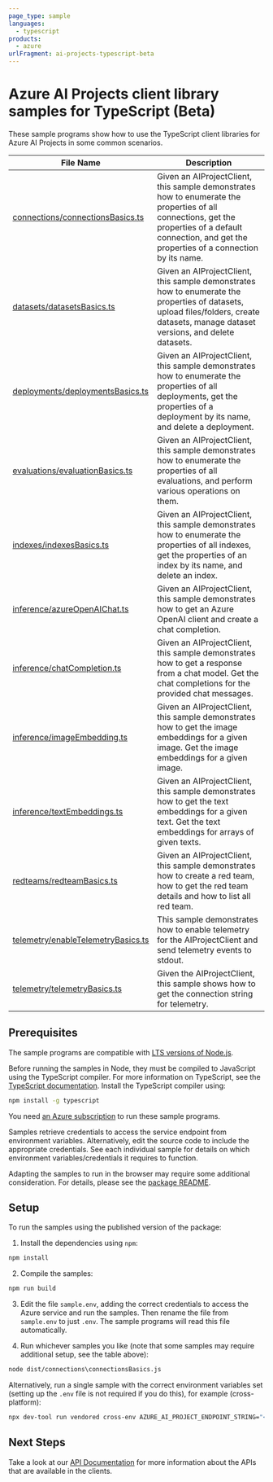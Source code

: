 ```yaml
---
page_type: sample
languages:
  - typescript
products:
  - azure
urlFragment: ai-projects-typescript-beta
---
```


# Azure AI Projects client library samples for TypeScript (Beta)

These sample programs show how to use the TypeScript client libraries for Azure AI Projects in some common scenarios.

| **File Name**                                                         | **Description**                                                                                                                                                                                        |
| --------------------------------------------------------------------- | ------------------------------------------------------------------------------------------------------------------------------------------------------------------------------------------------------ |
| [connections/connectionsBasics.ts][connections_connectionsbasics]     | Given an AIProjectClient, this sample demonstrates how to enumerate the properties of all connections, get the properties of a default connection, and get the properties of a connection by its name. |
| [datasets/datasetsBasics.ts][datasets_datasetsbasics]                 | Given an AIProjectClient, this sample demonstrates how to enumerate the properties of datasets, upload files/folders, create datasets, manage dataset versions, and delete datasets.                   |
| [deployments/deploymentsBasics.ts][deployments_deploymentsbasics]     | Given an AIProjectClient, this sample demonstrates how to enumerate the properties of all deployments, get the properties of a deployment by its name, and delete a deployment.                        |
| [evaluations/evaluationBasics.ts][evaluations_evaluationbasics]       | Given an AIProjectClient, this sample demonstrates how to enumerate the properties of all evaluations, and perform various operations on them.                                                         |
| [indexes/indexesBasics.ts][indexes_indexesbasics]                     | Given an AIProjectClient, this sample demonstrates how to enumerate the properties of all indexes, get the properties of an index by its name, and delete an index.                                    |
| [inference/azureOpenAIChat.ts][inference_azureopenaichat]             | Given an AIProjectClient, this sample demonstrates how to get an Azure OpenAI client and create a chat completion.                                                                                     |
| [inference/chatCompletion.ts][inference_chatcompletion]               | Given an AIProjectClient, this sample demonstrates how to get a response from a chat model. Get the chat completions for the provided chat messages.                                                   |
| [inference/imageEmbedding.ts][inference_imageembedding]               | Given an AIProjectClient, this sample demonstrates how to get the image embeddings for a given image. Get the image embeddings for a given image.                                                      |
| [inference/textEmbeddings.ts][inference_textembeddings]               | Given an AIProjectClient, this sample demonstrates how to get the text embeddings for a given text. Get the text embeddings for arrays of given texts.                                                 |
| [redteams/redteamBasics.ts][redteams_redteambasics]                   | Given an AIProjectClient, this sample demonstrates how to create a red team, how to get the red team details and how to list all red team.                                                             |
| [telemetry/enableTelemetryBasics.ts][telemetry_enabletelemetrybasics] | This sample demonstrates how to enable telemetry for the AIProjectClient and send telemetry events to stdout.                                                                                          |
| [telemetry/telemetryBasics.ts][telemetry_telemetrybasics]             | Given the AIProjectClient, this sample shows how to get the connection string for telemetry.                                                                                                           |

## Prerequisites

The sample programs are compatible with [LTS versions of Node.js](https://github.com/nodejs/release#release-schedule).

Before running the samples in Node, they must be compiled to JavaScript using the TypeScript compiler. For more information on TypeScript, see the [TypeScript documentation][typescript]. Install the TypeScript compiler using:

```bash
npm install -g typescript
```

You need [an Azure subscription][freesub] to run these sample programs.

Samples retrieve credentials to access the service endpoint from environment variables. Alternatively, edit the source code to include the appropriate credentials. See each individual sample for details on which environment variables/credentials it requires to function.

Adapting the samples to run in the browser may require some additional consideration. For details, please see the [package README][package].

## Setup

To run the samples using the published version of the package:

1. Install the dependencies using `npm`:

```bash
npm install
```

2. Compile the samples:

```bash
npm run build
```

3. Edit the file `sample.env`, adding the correct credentials to access the Azure service and run the samples. Then rename the file from `sample.env` to just `.env`. The sample programs will read this file automatically.

4. Run whichever samples you like (note that some samples may require additional setup, see the table above):

```bash
node dist/connections\connectionsBasics.js
```

Alternatively, run a single sample with the correct environment variables set (setting up the `.env` file is not required if you do this), for example (cross-platform):

```bash
npx dev-tool run vendored cross-env AZURE_AI_PROJECT_ENDPOINT_STRING="<azure ai project endpoint string>" node dist/connections\connectionsBasics.js
```

## Next Steps

Take a look at our [API Documentation][apiref] for more information about the APIs that are available in the clients.

[connections_connectionsbasics]: https://github.com/Azure/azure-sdk-for-js/blob/main/sdk/ai/ai-projects/samples/v1-beta/typescript/src/connections/connectionsBasics.ts
[datasets_datasetsbasics]: https://github.com/Azure/azure-sdk-for-js/blob/main/sdk/ai/ai-projects/samples/v1-beta/typescript/src/datasets/datasetsBasics.ts
[deployments_deploymentsbasics]: https://github.com/Azure/azure-sdk-for-js/blob/main/sdk/ai/ai-projects/samples/v1-beta/typescript/src/deployments/deploymentsBasics.ts
[evaluations_evaluationbasics]: https://github.com/Azure/azure-sdk-for-js/blob/main/sdk/ai/ai-projects/samples/v1-beta/typescript/src/evaluations/evaluationBasics.ts
[indexes_indexesbasics]: https://github.com/Azure/azure-sdk-for-js/blob/main/sdk/ai/ai-projects/samples/v1-beta/typescript/src/indexes/indexesBasics.ts
[inference_azureopenaichat]: https://github.com/Azure/azure-sdk-for-js/blob/main/sdk/ai/ai-projects/samples/v1-beta/typescript/src/inference/azureOpenAIChat.ts
[inference_chatcompletion]: https://github.com/Azure/azure-sdk-for-js/blob/main/sdk/ai/ai-projects/samples/v1-beta/typescript/src/inference/chatCompletion.ts
[inference_imageembedding]: https://github.com/Azure/azure-sdk-for-js/blob/main/sdk/ai/ai-projects/samples/v1-beta/typescript/src/inference/imageEmbedding.ts
[inference_textembeddings]: https://github.com/Azure/azure-sdk-for-js/blob/main/sdk/ai/ai-projects/samples/v1-beta/typescript/src/inference/textEmbeddings.ts
[redteams_redteambasics]: https://github.com/Azure/azure-sdk-for-js/blob/main/sdk/ai/ai-projects/samples/v1-beta/typescript/src/redteams/redteamBasics.ts
[telemetry_enabletelemetrybasics]: https://github.com/Azure/azure-sdk-for-js/blob/main/sdk/ai/ai-projects/samples/v1-beta/typescript/src/telemetry/enableTelemetryBasics.ts
[telemetry_telemetrybasics]: https://github.com/Azure/azure-sdk-for-js/blob/main/sdk/ai/ai-projects/samples/v1-beta/typescript/src/telemetry/telemetryBasics.ts
[apiref]: https://learn.microsoft.com/javascript/api/@azure/ai-projects
[freesub]: https://azure.microsoft.com/free/
[package]: https://github.com/Azure/azure-sdk-for-js/tree/main/sdk/ai/ai-projects/README.md
[typescript]: https://www.typescriptlang.org/docs/home.html
